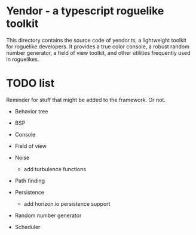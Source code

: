 # Yendor - a typescript roguelike toolkit
This directory contains the source code of yendor.ts, a lightweight toolkit for roguelike developers. It provides a true color console, a robust random number generator, a field of view toolkit, and other utilities frequently used in roguelikes.

# TODO list

Reminder for stuff that might be added to the framework. Or not.

* Behavior tree

* BSP

* Console

* Field of view

* Noise
    - add turbulence functions

* Path finding

* Persistence
    - add horizon.io persistence support

* Random number generator

* Scheduler
